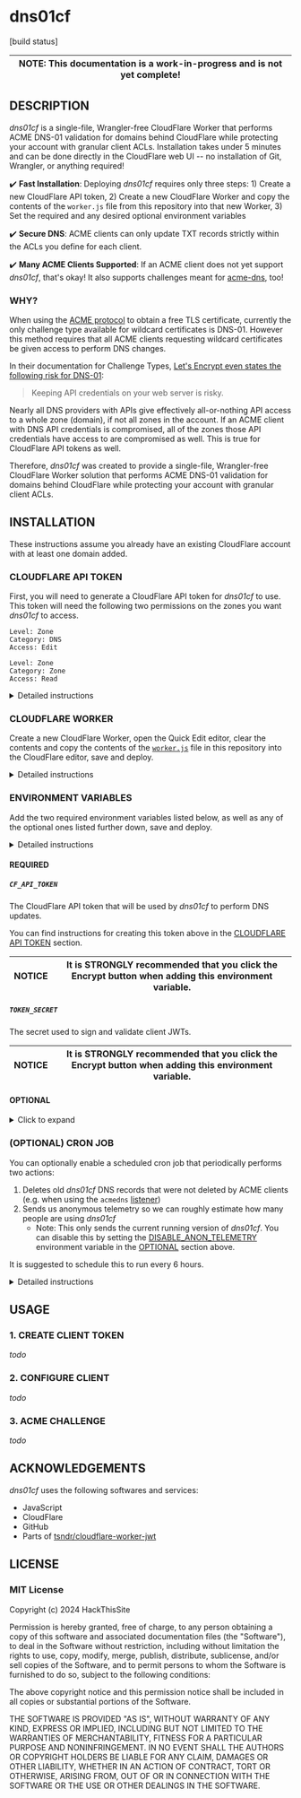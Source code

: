 # dns01cf

[build status]

| NOTE: This documentation is a work-in-progress and is not yet complete! |
|--|

## DESCRIPTION

*dns01cf* is a single-file, Wrangler-free CloudFlare Worker that performs ACME DNS-01 validation for domains behind CloudFlare while protecting your account with granular client ACLs. Installation takes under 5 minutes and can be done directly in the CloudFlare web UI -- no installation of Git, Wrangler, or anything required!

:heavy_check_mark: **Fast Installation**: Deploying *dns01cf* requires only three steps: 1) Create a new CloudFlare API token, 2) Create a new CloudFlare Worker and copy the contents of the `worker.js` file from this repository into that new Worker, 3) Set the required and any desired optional environment variables

:heavy_check_mark: **Secure DNS**: ACME clients can only update TXT records strictly within the ACLs you define for each client.

:heavy_check_mark: **Many ACME Clients Supported**: If an ACME client does not yet support *dns01cf*, that's okay! It also supports challenges meant for [acme-dns](https://github.com/joohoi/acme-dns), too!

### WHY?

When using the [ACME protocol](https://en.wikipedia.org/wiki/Automatic_Certificate_Management_Environment) to obtain a free TLS certificate, currently the only challenge type available for wildcard certificates is DNS-01. However this method requires that all ACME clients requesting wildcard certificates be given access to perform DNS changes.

In their documentation for Challenge Types, [Let's Encrypt even states the following risk for DNS-01](https://letsencrypt.org/docs/challenge-types/#dns-01-challenge):

> Keeping API credentials on your web server is risky.

Nearly all DNS providers with APIs give effectively all-or-nothing API access to a whole zone (domain), if not all zones in the account. If an ACME client with DNS API credentials is compromised, all of the zones those API credentials have access to are compromised as well. This is true for CloudFlare API tokens as well.

Therefore, *dns01cf* was created to provide a single-file, Wrangler-free CloudFlare Worker solution that performs ACME DNS-01 validation for domains behind CloudFlare while protecting your account with granular client ACLs.

## INSTALLATION

These instructions assume you already have an existing CloudFlare account with at least one domain added.

### CLOUDFLARE API TOKEN

First, you will need to generate a CloudFlare API token for *dns01cf* to use. This token will need the following two permissions on the zones you want *dns01cf* to access.

    Level: Zone
    Category: DNS
    Access: Edit

    Level: Zone
    Category: Zone
    Access: Read

<details>

<summary>Detailed instructions</summary>

1. Login to your [CloudFlare dashboard](https://dash.cloudflare.com)
2. Navigate to [User API Tokens](https://dash.cloudflare.com/profile/api-tokens)
3. Click the **Create Token** button
4. Click the **Use template** button next to "Edit zone DNS"
5. Under "Permissions" leave the first permission as "Zone", "DNS", "Edit"
6. Then click **+ Add more**
    * In the new dropdowns select in order: "Zone", "Zone", "Read"
7. Under "Zone Resources" change this to the zones you want *dn01cf* to access
8. Click the **Continue to summary** button
9. Make sure everything looks correct then click the **Create Token** button
10. Copy the API token it gives you. **Do not lose this token, it is only shown once!**

</details>

### CLOUDFLARE WORKER

Create a new CloudFlare Worker, open the Quick Edit editor, clear the contents and copy the contents of the [`worker.js`](worker.js) file in this repository into the CloudFlare editor, save and deploy.

<details>

<summary>Detailed instructions</summary>

1. Login to your [CloudFlare dashboard](https://dash.cloudflare.com)
2. Navigate to **Workers & Pages**
   * Hint: Halfway down the left menu before you select any of your domains
3. Click the **Create application** button
4. Click the **Create Worker** button
5. Give the worker a name (for example, `dns01cf`), then click the **Deploy** button
6. Next, click the **Edit code** button
   * If you click **Configure Worker**, that's okay. Just click the **Quick edit** button in the upper-right corner.
7. Clear out the entire contents of the `worker.js` file that opens in the editor
8. Copy the entire contents of the [`worker.js`](worker.js) file in this repository into the CloudFlare editor from the prior step
    * Note: Make sure that everything from the license comment at the top to the `/** dns01cf - EOF */` comment at the bottom was copied
9. Click the **Save and deploy** button in the upper-right corner, and again in the popup dialog
    * Note: If this button is grayed out, add then remove an extra blank line at the botton of the file and wait a moment for the button to become active
10. In the upper-left corner underneath of the CloudFlare logo, click the name of your *dns01cf* application to return to your CloudFlare dashboard

</details>

### ENVIRONMENT VARIABLES

Add the two required environment variables listed below, as well as any of the optional ones listed further down, save and deploy.

<details>

<summary>Detailed instructions</summary>

1. Login to your [CloudFlare dashboard](https://dash.cloudflare.com)
2. Navigate to **Workers & Pages**
   * Hint: Halfway down the left menu before you select any of your domains
3. Click on the *dns01cf* application you created from the [CLOUDFLARE WORKER](#cloudflare-worker) instructions above
4. Click the **Settings** tab in the middle of the page, then click the **Variables** tab in the center-left of the page
5. Add the two required environment variables listed below, as well as any of the optional ones listed further down
   * Note: It is *STRONGLY* recommended that you click the **Encrypt** button when adding the required environment variable that contain sensitive information
6. Click the **Save and deploy** button

</details>

#### REQUIRED

##### `CF_API_TOKEN`

The CloudFlare API token that will be used by *dns01cf* to perform DNS updates.

You can find instructions for creating this token above in the [CLOUDFLARE API TOKEN](#cloudflare-api-token) section.

| NOTICE | It is STRONGLY recommended that you click the **Encrypt** button when adding this environment variable. |
|--|--|

##### `TOKEN_SECRET`

The secret used to sign and validate client JWTs.

| NOTICE | It is STRONGLY recommended that you click the **Encrypt** button when adding this environment variable. |
|--|--|

#### OPTIONAL

<details>

<summary>Click to expand</summary>

##### `ACL_STRICT_ACME_HOSTNAME`

| Default: `false` |
|--|

If set to `true`, ACLs will not implicitly permit an `_acme-challenge.` prefix and each ACL must have this prefix specifically defined, or a wildcard present, for `_acme-challenge.` to be permitted.

##### `API_TIMEOUT`

| Default: `5000` |
|--|

How long in milliseconds to wait for an API call to complete.

##### `DAT_MAX_LENGTH`

| Default: `8192` |
|--|

Maximum length of a `dat` miscellaneous data object in a client JWT.

##### `DISABLE_ANON_TELEMETRY`

| Default: `false` |
|--|

Disable sending anonymous telemetry during cron jobs (only the current running version of *dns01cf* is sent).

If you leave this enabled, thank you! :heart:

##### `DISABLE_POWERED_BY`

| Default: `false` |
|--|

Disable showing an `X-Powered-By` header in responses.

If you leave this enabled, thank you! :heart:

##### `DNS01CF_PATH_PREFIX`

| Default: *(empty)* |
|--|

If set, this prefix will be required on all *dns01cf* listener calls, including `create_token`.

Example:

If `DNS01CF_PATH_PREFIX` is set to `foobar`, then to create a token the path would be `/foobar/dns01cf/create_token`.

##### `ENABLE_CREATE_TOKEN`

| Default: `false` |
|--|

Must be set to `true` in order to use the `create_token` endpoint. For security this is not enabled by default.

##### `LISTENERS`

| Default: `dns01cf` |
|--|

A comma-delimited list of listeners to enable for clients to use, evaluated in order of first to last.

Supported listeners:

* `dns01cf`
* `acmedns`

##### `RECORD_EXPIRATION`

| Default: `86400` |
|--|

How long a TXT record should last for before the cron job is permitted to prune it.

Used when [LISTENERS](#LISTENERS) contains `acmedns`.

Must be no less than the setting of [RECORD_TTL](#RECORD-TTL) and no greater than 86400.

##### `RECORD_TTL`

| Default: `60` |
|--|

The TTL value for a TXT record. Must be between 60 and 86400.

##### `TOKEN_ALGO`

| Default: `HS256` |
|--|

Algorithm to use when generating a client JWT.

Supported algorithms:

* `HS256`
* `HS384`
* `HS512`

</details>

### (OPTIONAL) CRON JOB

You can optionally enable a scheduled cron job that periodically performs two actions:

1. Deletes old *dns01cf* DNS records that were not deleted by ACME clients (e.g. when using the `acmedns` [listener](#listeners))
2. Sends us anonymous telemetry so we can roughly estimate how many people are using *dns01cf*
   * Note: This only sends the current running version of *dns01cf*. You can disable this by setting the [DISABLE_ANON_TELEMETRY](#disable_anon_telemetry) environment variable in the [OPTIONAL](#optional) section above.

It is suggested to schedule this to run every 6 hours.

<details>

<summary>Detailed instructions</summary>

1. Login to your [CloudFlare dashboard](https://dash.cloudflare.com)
2. Navigate to **Workers & Pages**
   * Hint: Halfway down the left menu before you select any of your domains
3. Click on the *dns01cf* application you created from the [CLOUDFLARE WORKER](#cloudflare-worker) instructions above
4. Click the **Triggers** tab in the middle of the page, then scroll down to the "Cron Triggers" section
5. Click the **Add Cron Trigger** button
6. Change the "Execute Worker every" dropdowns to "Hour(s)" and "6"
   * Hint: The "Cron" field below should show `0 */6 * * *`
7. Click the **Add Trigger** button

</details>

## USAGE

### 1. CREATE CLIENT TOKEN

*todo*

### 2. CONFIGURE CLIENT

*todo*

### 3. ACME CHALLENGE

*todo*

## ACKNOWLEDGEMENTS

*dns01cf* uses the following softwares and services:

* JavaScript
* CloudFlare
* GitHub
* Parts of [tsndr/cloudflare-worker-jwt](https://github.com/tsndr/cloudflare-worker-jwt)

## LICENSE

### MIT License

Copyright (c) 2024 HackThisSite

Permission is hereby granted, free of charge, to any person obtaining a copy
of this software and associated documentation files (the "Software"), to deal
in the Software without restriction, including without limitation the rights
to use, copy, modify, merge, publish, distribute, sublicense, and/or sell
copies of the Software, and to permit persons to whom the Software is
furnished to do so, subject to the following conditions:

The above copyright notice and this permission notice shall be included in all
copies or substantial portions of the Software.

THE SOFTWARE IS PROVIDED "AS IS", WITHOUT WARRANTY OF ANY KIND, EXPRESS OR
IMPLIED, INCLUDING BUT NOT LIMITED TO THE WARRANTIES OF MERCHANTABILITY,
FITNESS FOR A PARTICULAR PURPOSE AND NONINFRINGEMENT. IN NO EVENT SHALL THE
AUTHORS OR COPYRIGHT HOLDERS BE LIABLE FOR ANY CLAIM, DAMAGES OR OTHER
LIABILITY, WHETHER IN AN ACTION OF CONTRACT, TORT OR OTHERWISE, ARISING FROM,
OUT OF OR IN CONNECTION WITH THE SOFTWARE OR THE USE OR OTHER DEALINGS IN THE
SOFTWARE.

